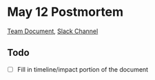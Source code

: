 # May 12 Postmortem
[Team Document](https://docs.google.com/document/d/1pNymfF3fhqaxRBwOGabdqXWVYiSu8rI6dlTE3NJFOUk/edit#), [Slack Channel](https://quorumanalytics.slack.com/archives/C03FM6LGZ3K)

## Todo
 - [ ] Fill in timeline/impact portion of the document